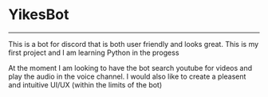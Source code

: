 <h1>YikesBot</h1>

<hr>

<body>
<p>This is a bot for discord that is both user friendly and looks great. This is my first project and I am learning Python in the progess</p>
  
  
  <p>At the moment I am looking to have the bot search youtube for videos and play the audio in the voice channel.
     I would also like to create a pleasent and intuitive UI/UX (within the limits of the bot)</p>
</body>
